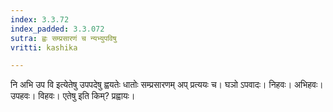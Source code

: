 ```yaml
---
index: 3.3.72
index_padded: 3.3.072
sutra: ह्वः सम्प्रसारणं च न्यभ्युपविषु
vritti: kashika

---
```

नि अभि उप वि इत्येतेषु उपपदेषु ह्वयतेः धातोः सम्प्रसारणम् अप् प्रत्ययः च। घञो ऽपवादः। निहवः। अभिहवः। उपहवः। विहवः। एतेषु इति किम्? प्रह्वायः।